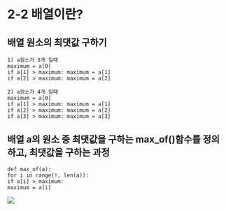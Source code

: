 # 2-2 배열이란?
## 배열 원소의 최댓값 구하기
    1) a원소가 3개 일때
    maximum = a[0]
    if a[1] > maximum: maximum = a[1]
    if a[2] > maximum: maximum = a[2]

    2) a원소가 4개 일때
    maximum = a[0]
    if a[1] > maximum: maximum = a[1]
    if a[2] > maximum: maximum = a[2]
    if a[3] > maximum: maximum = a[3]

## 배열 a의 원소 중 최댓값을 구하는 max_of()함수를 정의하고, 최댓값을 구하는 과정
    def max_of(a):
    for i in range(!, len(a)):
    if a[i] > maximum:
    maximum = a[i]
![](2023-10-24-21-00-28.png)
